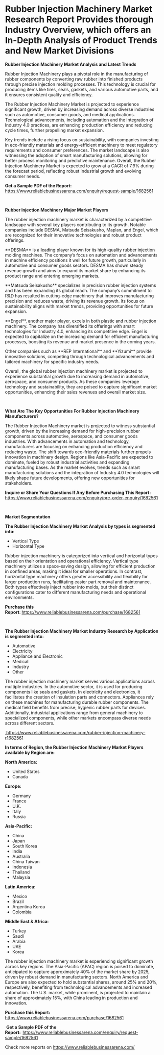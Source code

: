 <p><h1>Rubber Injection Machinery Market Research Report Provides thorough Industry Overview, which offers an In-Depth Analysis of Product Trends and New Market Divisions</h1></p><p><strong>Rubber Injection Machinery Market Analysis and Latest Trends</strong></p>
<p><p>Rubber Injection Machinery plays a pivotal role in the manufacturing of rubber components by converting raw rubber into finished products through precise injection molding processes. This technology is crucial for producing items like tires, seals, gaskets, and various automotive parts, and it ensures consistent quality and efficiency.</p><p>The Rubber Injection Machinery Market is projected to experience significant growth, driven by increasing demand across diverse industries such as automotive, consumer goods, and medical applications. Technological advancements, including automation and the integration of Industry 4.0 practices, are enhancing production efficiency and reducing cycle times, further propelling market expansion. </p><p>Key trends include a rising focus on sustainability, with companies investing in eco-friendly materials and energy-efficient machinery to meet regulatory requirements and consumer preferences. The market landscape is also witnessing the adoption of smart manufacturing solutions, allowing for better process monitoring and predictive maintenance. Overall, the Rubber Injection Machinery Market is expected to grow at a CAGR of 7.9% during the forecast period, reflecting robust industrial growth and evolving consumer needs.</p></p>
<p><strong>Get a Sample PDF of the Report:&nbsp;</strong> <a href="https://www.reliablebusinessarena.com/enquiry/request-sample/1682561?utm_campaign=1891&utm_medium=2&utm_source=Github&utm_content=ia&utm_term=30122024&utm_id=rubber-injection-machinery">https://www.reliablebusinessarena.com/enquiry/request-sample/1682561</a></p>
<p>&nbsp;</p>
<p><strong>Rubber Injection Machinery Major Market Players</strong></p>
<p><p>The rubber injection machinery market is characterized by a competitive landscape with several key players contributing to its growth. Notable companies include DESMA, Matsuda Seisakusho, Maplan, and Engel, which are recognized for their innovative technologies and robust product offerings.</p><p>**DESMA** is a leading player known for its high-quality rubber injection molding machines. The company’s focus on automation and advancements in machine efficiency positions it well for future growth, particularly in automotive and consumer goods sectors. DESMA has shown steady revenue growth and aims to expand its market share by enhancing its product range and entering emerging markets.</p><p>**Matsuda Seisakusho** specializes in precision rubber injection systems and has been expanding its global reach. The company’s commitment to R&D has resulted in cutting-edge machinery that improves manufacturing precision and reduces waste, driving its revenue growth. Its focus on sustainability aligns with market trends, providing opportunities for future expansion.</p><p>**Engel**, another major player, excels in both plastic and rubber injection machinery. The company has diversified its offerings with smart technologies for Industry 4.0, enhancing its competitive edge. Engel is expected to capitalize on the increasing demand for efficient manufacturing processes, boosting its revenue and market presence in the coming years.</p><p>Other companies such as **REP International** and **Yizumi** provide innovative solutions, competing through technological advancements and tailored machinery for specific industry needs. </p><p>Overall, the global rubber injection machinery market is projected to experience substantial growth due to increasing demand in automotive, aerospace, and consumer products. As these companies leverage technology and sustainability, they are poised to capture significant market opportunities, enhancing their sales revenues and overall market size.</p></p>
<p>&nbsp;</p>
<p><strong>What Are The Key Opportunities For Rubber Injection Machinery Manufacturers?</strong></p>
<p><p>The Rubber Injection Machinery market is projected to witness substantial growth, driven by the increasing demand for high-precision rubber components across automotive, aerospace, and consumer goods industries. With advancements in automation and technology, manufacturers are focusing on enhancing production efficiency and reducing waste. The shift towards eco-friendly materials further propels innovation in machinery design. Regions like Asia-Pacific are expected to dominate, fueled by robust industrial activities and expanding manufacturing bases. As the market evolves, trends such as smart manufacturing solutions and the integration of Industry 4.0 technologies will likely shape future developments, offering new opportunities for stakeholders.</p></p>
<p><strong>Inquire or Share Your Questions If Any Before Purchasing This Report:</strong> <a href="https://www.reliablebusinessarena.com/enquiry/pre-order-enquiry/1682561?utm_campaign=1891&utm_medium=2&utm_source=Github&utm_content=ia&utm_term=30122024&utm_id=rubber-injection-machinery">https://www.reliablebusinessarena.com/enquiry/pre-order-enquiry/1682561</a></p>
<p>&nbsp;</p>
<p><strong>Market Segmentation</strong></p>
<p><strong>The Rubber Injection Machinery Market Analysis by types is segmented into:</strong></p>
<p><ul><li>Vertical Type</li><li>Horizontal Type</li></ul></p>
<p><p>Rubber injection machinery is categorized into vertical and horizontal types based on their orientation and operational efficiency. Vertical type machinery utilizes a space-saving design, allowing for efficient production in confined areas, making it ideal for smaller operations. In contrast, horizontal type machinery offers greater accessibility and flexibility for larger production runs, facilitating easier part removal and maintenance. Both types effectively inject rubber into molds, but their distinct configurations cater to different manufacturing needs and operational environments.</p></p>
<p><strong>Purchase this Report:&nbsp;</strong><a href="https://www.reliablebusinessarena.com/purchase/1682561?utm_campaign=1891&utm_medium=2&utm_source=Github&utm_content=ia&utm_term=30122024&utm_id=rubber-injection-machinery">https://www.reliablebusinessarena.com/purchase/1682561</a></p>
<p>&nbsp;</p>
<p><strong>The Rubber Injection Machinery Market Industry Research by Application is segmented into:</strong></p>
<p><ul><li>Automotive</li><li>Electricity</li><li>Appliance and Electronic</li><li>Medical</li><li>Industry</li><li>Other</li></ul></p>
<p><p>The rubber injection machinery market serves various applications across multiple industries. In the automotive sector, it is used for producing components like seals and gaskets. In electricity and electronics, it facilitates the creation of insulation parts and connectors. Appliances rely on these machines for manufacturing durable rubber components. The medical field benefits from precise, hygienic rubber parts for devices. Additionally, industrial applications range from general machinery to specialized components, while other markets encompass diverse needs across different sectors.</p></p>
<p><a href="https://www.reliablebusinessarena.com/rubber-injection-machinery-r1682561?utm_campaign=1891&utm_medium=2&utm_source=Github&utm_content=ia&utm_term=30122024&utm_id=rubber-injection-machinery">&nbsp;https://www.reliablebusinessarena.com/rubber-injection-machinery-r1682561</a></p>
<p><strong>In terms of Region, the Rubber Injection Machinery Market Players available by Region are:</strong></p>
<p>
    <p> <strong> North America: </strong>
        <ul>
            <li>United States</li>
            <li>Canada</li>
        </ul>
        </p> 
    <p> <strong> Europe: </strong>
        <ul>
            <li>Germany</li>
            <li>France</li>
            <li>U.K.</li>
            <li>Italy</li>
            <li>Russia</li>
        </ul>
        </p> 
    <p> <strong> Asia-Pacific: </strong>
        <ul>
            <li>China</li>
            <li>Japan</li>
            <li>South Korea</li>
            <li>India</li>
            <li>Australia</li>
            <li>China Taiwan</li>
            <li>Indonesia</li>
            <li>Thailand</li>
            <li>Malaysia</li>
        </ul>
        </p> 
    <p> <strong> Latin America: </strong>
        <ul>
            <li>Mexico</li>
            <li>Brazil</li>
            <li>Argentina Korea</li>
            <li>Colombia</li>
        </ul>
        </p> 
    <p> <strong> Middle East & Africa: </strong>
        <ul>
            <li>Turkey</li>
            <li>Saudi</li>
            <li>Arabia</li>
            <li>UAE</li>
            <li>Korea</li>
        </ul>
    </p>
    </p>
<p><p>The rubber injection machinery market is experiencing significant growth across key regions. The Asia-Pacific (APAC) region is poised to dominate, anticipated to capture approximately 40% of the market share by 2025, driven by robust demand in manufacturing sectors. North America and Europe are also expected to hold substantial shares, around 25% and 20%, respectively, benefiting from technological advancements and increased automation. The U.S. market, while prominent, is projected to maintain a share of approximately 15%, with China leading in production and innovation.</p></p>
<p><strong>Purchase this Report: </strong><a href="https://www.reliablebusinessarena.com/purchase/1682561?utm_campaign=1891&utm_medium=2&utm_source=Github&utm_content=ia&utm_term=30122024&utm_id=rubber-injection-machinery">https://www.reliablebusinessarena.com/purchase/1682561</a></p>
<p>&nbsp;<strong>Get a Sample PDF of the Report:&nbsp;&nbsp;</strong><a href="https://www.reliablebusinessarena.com/enquiry/request-sample/1682561?utm_campaign=1891&utm_medium=2&utm_source=Github&utm_content=ia&utm_term=30122024&utm_id=rubber-injection-machinery">https://www.reliablebusinessarena.com/enquiry/request-sample/1682561</a></p>
<p><strong></strong></p>
<p>Check more reports on <a href="https://www.reliablebusinessarena.com/?utm_campaign=1891&utm_medium=2&utm_source=Github&utm_content=ia&utm_term=30122024&utm_id=rubber-injection-machinery">https://www.reliablebusinessarena.com/</a></p>